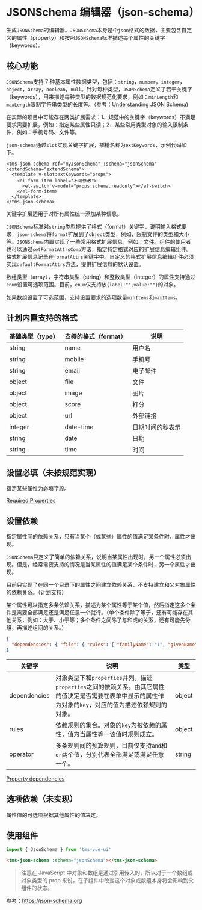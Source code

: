 # JSONSchema 编辑器（json-schema）

生成`JSONSchema`的编辑器。`JSONSchema`本身是个`json`格式的数据，主要包含自定义的属性（property）和按照`JSONSchema`标准描述每个属性的关键字（keywords）。

## 核心功能

`JSONSchema`支持 7 种基本属性数据类型，包括：`string`，`number`，`integer`，`object`，`array`，`boolean`，`null`。针对每种类型，`JSONSchema`定义了若干关键字（keywords），用来描述每种类型的数据规范化要求，例如：`minLength`和`maxLength`限制字符串类型的长度等。（参考：[Understanding JSON Schema](https://json-schema.org/understanding-json-schema/index.html))

在实际的项目中可能存在两类扩展需求：1、规范中的关键字（keywords）不满足要求需要扩展，例如：指定某些属性只读；2、某些常用类型对象的输入限制条件，例如：手机号码、文件等。

`json-schema`通过`slot`实现关键字扩展，插槽名称为`extKeywords`，示例代码如下。

```
<tms-json-schema ref="myJsonSchema" :schema="jsonSchema" :extendSchema="extendSchema">
  <template v-slot:extKeywords="props">
    <el-form-item label="不可修改">
      <el-switch v-model="props.schema.readonly"></el-switch>
    </el-form-item>
  </template>
</tms-json-schema>
```

关键字扩展适用于对所有属性统一添加某种信息。

`JSONSchema`标准对`string`类型提供了格式（format）关键字，说明输入格式要求，`json-schema`将`format`扩展到了`object`类型，例如，限制文件的类型和大小等。`JSONSchema`内置实现了一些常用格式扩展信息，例如：文件。组件的使用者也可以通过`setFormatAttrsComp`方法，指定特定格式对应的扩展信息编辑组件。格式扩展信息记录在`formatAttrs`关键字中。自定义的格式扩展信息编辑组件必须实现`defaultFormatAttrs`方法，提供扩展信息的默认设置。

数组类型（array），字符串类型（string）和整数类型（integer）的属性支持通过`enum`设置可选项范围。目前，`enum`仅支持放`{label:"",value:""}`的对象。

如果数组设置了可选范围，支持设置要求的选项数量`minItems`和`maxItems`。

## 计划内置支持的格式

| 基础类型（type） | 支持的格式（format） | 说明             |
| ---------------- | -------------------- | ---------------- |
| string           | name                 | 用户名           |
| string           | mobile               | 手机号           |
| string           | email                | 电子邮件         |
| object           | file                 | 文件             |
| object           | image                | 图片             |
| object           | score                | 打分             |
| object           | url                  | 外部链接         |
| integer          | date-time            | 日期时间的秒表示 |
| string           | date                 | 日期             |
| string           | time                 | 时间             |

## 设置必填（未按规范实现）

指定某些属性为必填字段。

[Required Properties](https://json-schema.org/understanding-json-schema/reference/object.html#id3)

## 设置依赖

指定属性间的依赖关系，只有当某个（或某些）属性的值满足某条件时，属性才出现。

`JSONSchema`只定义了简单的依赖关系，说明当某属性出现时，另一个属性必须出现。但是，经常需要支持的情况是当某属性的值满足某个条件时，另一个属性才出现。

目前只实现了在同一个目录下的属性之间建立依赖关系，不支持建立和父对象属性的依赖关系。（计划支持）

某个属性可以指定多条依赖关系，描述为某个属性等于某个值，然后指定这多个条件是需要全部满足还是满足任意一个就行。（单个条件除了等于，还有可能存在其他关系，例如：大于、小于等；多个条件之间除了与和或的关系，还有可能先分组，再描述组间的关系。）

```json
{
  "dependencies": { "file": { "rules": { "familyName": "1", "givenName": "2" }, "operator": "or" } }
}
```

| 关键字       | 说明                                                                                                                                                      | 类型   |
| ------------ | --------------------------------------------------------------------------------------------------------------------------------------------------------- | ------ |
| dependencies | 对象类型下和`properties`并列，描述`properties`之间的依赖关系。由其它属性的值决定是否需要在表单中显示的属性作为对象的`key`，对应的值为描述依赖规则的对象。 | object |
| rules        | 依赖规则的集合。对象的`key`为被依赖的属性，值为当属性等一该值时规则成立。                                                                                 | object |
| operator     | 多条规则间的预算规则，目前仅支持`and`和`or`两个值，分别代表全部满足或满足任意一个。                                                                       | string |

[Property dependencies](https://json-schema.org/understanding-json-schema/reference/object.html#id7)

## 选项依赖（未实现）

属性值的可选项根据其他属性的值决定。

## 使用组件

```js
import { JsonSchema } from 'tms-vue-ui'
```

```html
<tms-json-schema :schema="jsonSchema"></tms-json-schema>
```

> 注意在 JavaScript 中对象和数组是通过引用传入的，所以对于一个数组或对象类型的 prop 来说，在子组件中改变这个对象或数组本身将会影响到父组件的状态。

参考：https://json-schema.org
